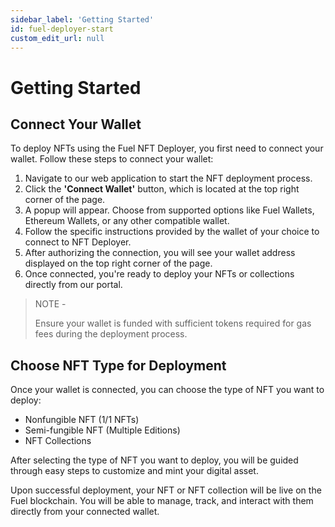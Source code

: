 ```yaml
---
sidebar_label: 'Getting Started'
id: fuel-deployer-start
custom_edit_url: null
---
```


# Getting Started

## Connect Your Wallet

To deploy NFTs using the Fuel NFT Deployer, you first need to connect your wallet. Follow these steps to connect your wallet:

1. Navigate to our web application to start the NFT deployment process.
2. Click the **'Connect Wallet'** button, which is located at the top right corner of the page.
3. A popup will appear. Choose from supported options like Fuel Wallets, Ethereum Wallets, or any other compatible wallet.
4. Follow the specific instructions provided by the wallet of your choice to connect to NFT Deployer.
5. After authorizing the connection, you will see your wallet address displayed on the top right corner of the page.
6. Once connected, you're ready to deploy your NFTs or collections directly from our portal.

>NOTE -
>
>Ensure your wallet is funded with sufficient tokens required for gas fees during the deployment process.

## Choose NFT Type for Deployment
Once your wallet is connected, you can choose the type of NFT you want to deploy:

* Nonfungible NFT (1/1 NFTs)
* Semi-fungible NFT (Multiple Editions)
* NFT Collections

After selecting the type of NFT you want to deploy, you will be guided through easy steps to customize and mint your digital asset.

Upon successful deployment, your NFT or NFT collection will be live on the Fuel blockchain. You will be able to manage, track, and interact with them directly from your connected wallet.